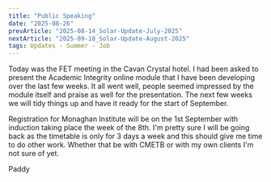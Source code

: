 ```yaml
---
title: "Public Speaking"
date: "2025-08-26"
prevArticle: "2025-08-14_Solar-Update-July-2025"
nextArticle: "2025-09-18_Solar-Update-August-2025"
tags: Updates - Summer - Job
---
```


Today was the FET meeting in the Cavan Crystal hotel. I had been asked to present the Academic Integrity online module that I have been developing over the last few weeks. It all went well, people seemed impressed by the module itself and praise as well for the presentation. The next few weeks we will tidy things up and have it ready for the start of September.

Registration for Monaghan Institute will be on the 1st September with induction taking place the week of the 8th. I'm pretty sure I will be going back as the timetable is only for 3 days a week and this should give me time to do other work. Whether that be with CMETB or with my own clients I'm not sure of yet.

Paddy
